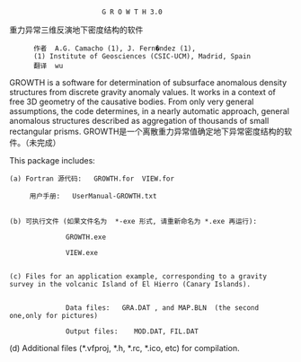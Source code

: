                           

                           G R O W T H 3.0

重力异常三维反演地下密度结构的软件


          作者  A.G. Camacho (1), J. Fern�ndez (1), 
          (1) Institute of Geosciences (CSIC-UCM), Madrid, Spain
          翻译  wu



GROWTH is a software for determination of subsurface anomalous density structures from discrete gravity anomaly values. It works in a context of free 3D geometry of the causative bodies. From only very general assumptions, the code determines, in a nearly automatic approach, general anomalous structures described as aggregation of thousands of small rectangular prisms.
GROWTH是一个离散重力异常值确定地下异常密度结构的软件。（未完成）


This package includes:


    (a) Fortran 源代码:   GROWTH.for  VIEW.for
        
         用户手册:   UserManual-GROWTH.txt


    (b) 可执行文件 (如果文件名为  *-exe 形式, 请重新命名为 *.exe 再运行): 

                  GROWTH.exe
 
                  VIEW.exe 


    (c) Files for an application example, corresponding to a gravity survey in the volcanic Island of El Hierro (Canary Islands).


                  Data files:   GRA.DAT , and MAP.BLN  (the second one,only for pictures)
 
                  Output files:    MOD.DAT, FIL.DAT


   (d) Additional files (*.vfproj, *.h, *.rc, *.ico, etc) for compilation.